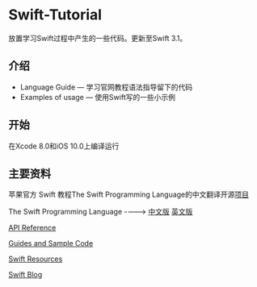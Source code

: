 # Swift-Tutorial

放置学习Swift过程中产生的一些代码。更新至Swift 3.1。

## 介绍

- Language Guide — 学习官网教程语法指导留下的代码
- Examples of usage — 使用Swift写的一些小示例

## 开始

在Xcode 8.0和iOS 10.0上编译运行

## 主要资料

苹果官方 Swift 教程The Swift Programming Language的中文翻译开源[项目](https://github.com/numbbbbb/the-swift-programming-language-in-chinese)

The Swift Programming Language		---->		[中文版](http://wiki.jikexueyuan.com/project/swift/) 	[英文版](https://developer.apple.com/library/content/documentation/Swift/Conceptual/Swift_Programming_Language/index.html#//apple_ref/doc/uid/TP40014097-CH3-ID0)

[API Reference](https://developer.apple.com/reference)

[Guides and Sample Code](https://developer.apple.com/library/content/navigation/)

[Swift Resources](https://developer.apple.com/swift/resources/)

[Swift Blog](https://developer.apple.com/swift/blog/)

